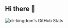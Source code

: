 ## Hi there 👋

<!--
**dr-kingdom/dr-kingdom** is a ✨ _special_ ✨ repository because its `README.md` (this file) appears on your GitHub profile.

Here are some ideas to get you started:

- 🔭 I’m currently working on ...
- 🌱 I’m currently learning ...
- 👯 I’m looking to collaborate on ...
- 🤔 I’m looking for help with ...
- 💬 Ask me about ...
- 📫 How to reach me: ...
- 😄 Pronouns: ...
- ⚡ Fun fact: ...
-->

<img src="[https://github-readme-stats.vercel.app/api?username=dr-kingdom&theme=default&show_icons=true&hide_border=true&count_private=true](https://user-images.githubusercontent.com/58976716/233138769-022c7589-c06d-4760-b691-546b29e30c51.svg)" alt="dr-kingdom's GitHub Stats" />
